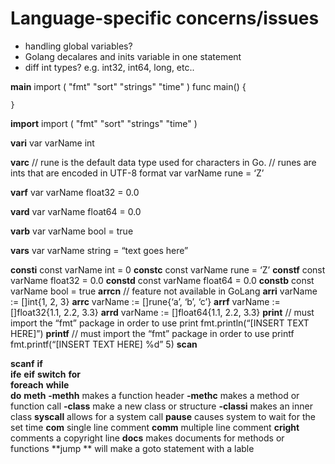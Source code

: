 # Language-specific concerns/issues
* handling global variables?
* Golang decalares and inits variable in one statement
* diff int types? e.g. int32, int64, long, etc..
 

**main**
	import ( 
    "fmt"
    "sort"
    "strings"
    "time"
	)
	func main() { 
  
	}
	
**import**
	import (
	"fmt"
	"sort"
	"strings"
	"time"
	)
	
**vari**
	var varName int
	
**varc**
	// rune is the default data type used for characters in Go.
	// runes are ints that are encoded in UTF-8 format
	var varName rune = ‘Z’
	
**varf**
	var varName float32 = 0.0

**vard**
	var varName float64 = 0.0

**varb**
	var varName bool = true
	
**vars**
	var varName string = “text goes here”
	
**consti**
	const varName int = 0
**constc**
	const varName rune = ‘Z’
**constf**
	const varName float32 = 0.0
**constd**
	const varName float64 = 0.0
**constb**
	const varName bool = true
**arrcn**
	// feature not available in GoLang
**arri**
	varName := []int{1, 2, 3}
**arrc**
	varName := []rune{‘a’, ‘b’, ‘c’}
**arrf**
	varName := []float32{1.1, 2.2, 3.3}
**arrd**
	varName := []float64{1.1, 2.2, 3.3}
**print**
	// must import the “fmt” package in order to use print
	fmt.println(“[INSERT TEXT HERE]”)
**printf**
	// must import the “fmt” package in order to use printf
	fmt.printf(“[INSERT TEXT HERE] %d” 5)
**scan**

**scanf**
**if**		
**ife**
**eif**
**switch**
**for**		
**foreach**
**while**		
**do**
**meth**
**-methh**		makes a function header
**-methc**		makes a method or function call
**-class**		make a new class or structure
**-classi**		makes an inner class
**syscall**		allows for a system call
**pause**		causes system to wait for the set time
**com**		single line comment
**comm**		multiple line comment
**cright**		comments a copyright line
**docs**		makes documents for methods or functions
**jump	**	will make a goto statement with a lable
